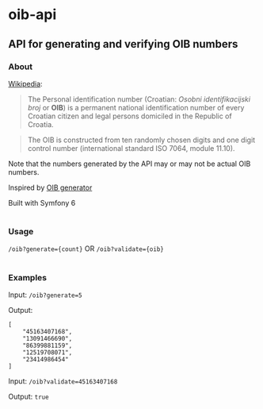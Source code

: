 # oib-api
## API for generating and verifying OIB numbers

### About

[Wikipedia](https://en.wikipedia.org/wiki/Personal_identification_number_(Croatia)):
>The Personal identification number (Croatian: *Osobni identifikacijski broj* or **OIB**) is a permanent national identification number of every Croatian citizen and legal persons domiciled in the Republic of Croatia.

>The OIB is constructed from ten randomly chosen digits and one digit control number (international standard ISO 7064, module 11.10).

Note that the numbers generated by the API may or may not be actual OIB numbers. </br>

Inspired by [OIB generator](https://oib.itcentrala.com/oib-generator/) </br>

Built with Symfony 6

#

### Usage
```/oib?generate={count}``` OR ```/oib?validate={oib}```

#

### Examples
Input: ```/oib?generate=5``` </br>

Output: </br>
```
[
    "45163407168",
    "13091466690",
    "86399881159",
    "12519708071",
    "23414986454"
]
```

Input: ```/oib?validate=45163407168``` </br>

Output: ```true```
